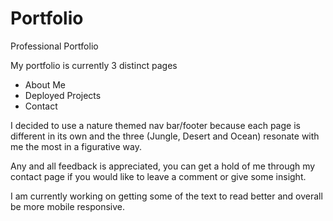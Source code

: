 # Portfolio
Professional Portfolio

My portfolio is currently 3 distinct pages
- About Me
- Deployed Projects
- Contact

I decided to use a nature themed nav bar/footer because each page is different in its own and the three (Jungle, Desert and Ocean) resonate with me the most in a figurative way.

Any and all feedback is appreciated, you can get a hold of me through my contact page if you would like to leave a comment or give some insight.

I am currently working on getting some of the text to read better and overall be more mobile responsive.